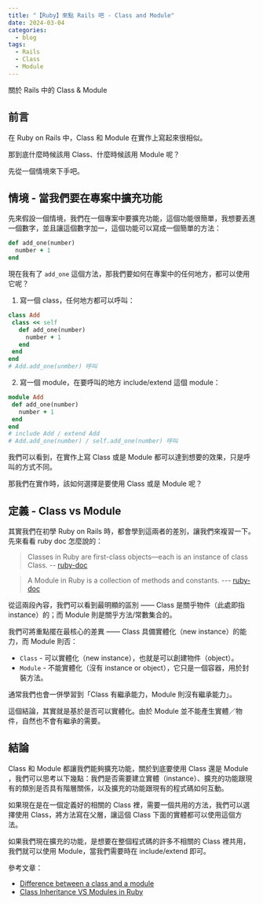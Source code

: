 ```yaml
---
title: "【Ruby】來點 Rails 吧 - Class and Module"
date: 2024-03-04
categories:
  - blog
tags:
  - Rails
  - Class
  - Module
---
```


關於 Rails 中的 Class & Module

## 前言

在 Ruby on Rails 中，Class 和 Module 在實作上寫起來很相似。

那到底什麼時候該用 Class、什麼時候該用 Module 呢？

先從一個情境來下手吧。

## 情境 - 當我們要在專案中擴充功能


先來假設一個情境，我們在一個專案中要擴充功能，這個功能很簡單，我想要丟進一個數字，並且讓這個數字加一，這個功能可以寫成一個簡單的方法：

```ruby
def add_one(number)
  number + 1
end
```

現在我有了 `add_one` 這個方法，那我們要如何在專案中的任何地方，都可以使用它呢？

1. 寫一個 class，任何地方都可以呼叫：
 ```ruby
 class Add
  class << self
    def add_one(number)
      number + 1
    end
  end
end
# Add.add_one(unmber) 呼叫
 ```
2. 寫一個 module，在要呼叫的地方 include/extend 這個 module：
 ```ruby
 module Add
  def add_one(number)
    number + 1
  end
 end
 # include Add / extend Add
 # Add.add_one(number) / self.add_one(number) 呼叫
 ```

我們可以看到，在實作上寫 Class 或是 Module 都可以達到想要的效果，只是呼叫的方式不同。

那我們在實作時，該如何選擇是要使用 Class 或是 Module 呢？


## 定義 - Class vs Module

其實我們在初學 Ruby on Rails 時，都會學到這兩者的差別，讓我們來複習一下。先來看看 ruby doc 怎麼說的：

>Classes in Ruby are first-class objects—each is an instance of class Class. -- [ruby-doc](https://ruby-doc.org/3.2.2/Class.html)

>A Module in Ruby is a collection of methods and constants. --- [ruby-doc](https://ruby-doc.org/3.2.2/Module.html)

從這兩段內容，我們可以看到最明顯的區別 —— Class 是關乎物件（此處即指 instance）的；而 Module 則是關乎方法/常數集合的。

我們可將重點擺在最核心的差異 —— Class 具備實體化（new instance）的能力，而 Module 則否：

+ `Class` - 可以實體化（new instance），也就是可以創建物件（object）。
+ `Module` - 不能實體化（沒有 instance or object），它只是一個容器，用於封裝方法。


通常我們也會一併學習到「Class 有繼承能力，Module 則沒有繼承能力」。

這個結論，其實就是基於是否可以實體化。由於 Module 並不能產生實體／物件，自然也不會有繼承的需要。


## 結論

Class 和 Module 都讓我們能夠擴充功能，關於到底要使用 Class 還是 Module ，我們可以思考以下幾點：我們是否需要建立實體（instance）、擴充的功能跟現有的類別是否具有階層關係，以及擴充的功能跟現有的程式碼如何互動。

如果現在是在一個定義好的相關的 Class 裡，需要一個共用的方法，我們可以選擇使用 Class，將方法寫在父層，讓這個 Class 下面的實體都可以使用這個方法。

如果我們現在擴充的功能，是想要在整個程式碼的許多不相關的 Class 裡共用，我們就可以使用 Module，當我們需要時在 include/extend 即可。

參考文章：
+ [Difference between a class and a module](https://stackoverflow.com/questions/151505/difference-between-a-class-and-a-module/9778021#9778021)
+ [ Class Inheritance VS Modules in Ruby
](https://dev.to/abbiecoghlan/class-inheritance-vs-modules-in-ruby-1fha)
